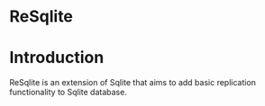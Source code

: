 ReSqlite
========

# Introduction
ReSqlite is an extension of Sqlite that aims to add basic replication functionality to Sqlite database.


